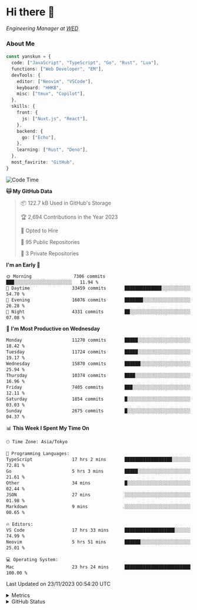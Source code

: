 # Hi there&nbsp;:wave:

<!-- ![Alt text](https://spotify-recently-played-readme.vercel.app/api?user=31kynbuubkiu3r4qh4hjuaglhfay) -->

_Engineering Manager at [WED](https://github.com/wedinc)_

### About Me

```ts
const yanskun = {
  code: ["JavaScript", "TypeScript", "Go", "Rust", "Lua"],
  functions: ["Web Developer", "EM"],
  devTools: {
    editor: ["Neovim", "VSCode"],
    keyboard: "HHKB",
    misc: ["tmux", "Copilot"],
  },
  skills: {
    front: {
      js: ["Nuxt.js", "React"],
    },
    backend: {
      go: ["Echo"],
    },
    learning: ["Rust", "Deno"],
  },
  most_favirite: "GitHub",
}
```

<!--START_SECTION:waka-->
![Code Time](http://img.shields.io/badge/Code%20Time-580%20hrs%2053%20mins-blue)

**🐱 My GitHub Data** 

> 📦 122.7 kB Used in GitHub's Storage 
 > 
> 🏆 2,694 Contributions in the Year 2023
 > 
> 💼 Opted to Hire
 > 
> 📜 95 Public Repositories 
 > 
> 🔑 3 Private Repositories 
 > 
**I'm an Early 🐤** 

```text
🌞 Morning                7306 commits        ███░░░░░░░░░░░░░░░░░░░░░░   11.94 % 
🌆 Daytime                33459 commits       ██████████████░░░░░░░░░░░   54.70 % 
🌃 Evening                16076 commits       ███████░░░░░░░░░░░░░░░░░░   26.28 % 
🌙 Night                  4331 commits        ██░░░░░░░░░░░░░░░░░░░░░░░   07.08 % 
```
📅 **I'm Most Productive on Wednesday** 

```text
Monday                   11270 commits       █████░░░░░░░░░░░░░░░░░░░░   18.42 % 
Tuesday                  11724 commits       █████░░░░░░░░░░░░░░░░░░░░   19.17 % 
Wednesday                15870 commits       ██████░░░░░░░░░░░░░░░░░░░   25.94 % 
Thursday                 10374 commits       ████░░░░░░░░░░░░░░░░░░░░░   16.96 % 
Friday                   7405 commits        ███░░░░░░░░░░░░░░░░░░░░░░   12.11 % 
Saturday                 1854 commits        █░░░░░░░░░░░░░░░░░░░░░░░░   03.03 % 
Sunday                   2675 commits        █░░░░░░░░░░░░░░░░░░░░░░░░   04.37 % 
```


📊 **This Week I Spent My Time On** 

```text
🕑︎ Time Zone: Asia/Tokyo

💬 Programming Languages: 
TypeScript               17 hrs 2 mins       ██████████████████░░░░░░░   72.81 % 
Go                       5 hrs 3 mins        █████░░░░░░░░░░░░░░░░░░░░   21.61 % 
Other                    34 mins             █░░░░░░░░░░░░░░░░░░░░░░░░   02.44 % 
JSON                     27 mins             ░░░░░░░░░░░░░░░░░░░░░░░░░   01.98 % 
Markdown                 9 mins              ░░░░░░░░░░░░░░░░░░░░░░░░░   00.65 % 

🔥 Editors: 
VS Code                  17 hrs 33 mins      ███████████████████░░░░░░   74.99 % 
Neovim                   5 hrs 51 mins       ██████░░░░░░░░░░░░░░░░░░░   25.01 % 

💻 Operating System: 
Mac                      23 hrs 24 mins      █████████████████████████   100.00 % 
```


 Last Updated on 23/11/2023 00:54:20 UTC
<!--END_SECTION:waka-->

<details>
  <summary>Metrics</summary>
  <img src="https://github.com/yanskun/yanskun/blob/main/github-metrics.svg" alt="Metrics">
</details>

<details>
  <summary>GitHub Status</summary>
  <picture>
    <source media="(prefers-color-scheme: dark)" srcset="https://raw.githubusercontent.com/yanskun/yanskun/master/profile-summary-card-output/nord_dark/0-profile-details.svg">
   <img src="https://raw.githubusercontent.com/yanskun/yanskun/master/profile-summary-card-output/default/0-profile-details.svg">
  </picture>
  <br>
  <picture>
    <source media="(prefers-color-scheme: dark)" srcset="https://raw.githubusercontent.com/yanskun/yanskun/master/profile-summary-card-output/nord_dark/1-repos-per-language.svg">
   <img src="https://raw.githubusercontent.com/yanskun/yanskun/master/profile-summary-card-output/default/1-repos-per-language.svg">
  </picture>
  <picture>
    <source media="(prefers-color-scheme: dark)" srcset="https://raw.githubusercontent.com/yanskun/yanskun/master/profile-summary-card-output/nord_dark/2-most-commit-language.svg">
   <img src="https://raw.githubusercontent.com/yanskun/yanskun/master/profile-summary-card-output/default/2-most-commit-language.svg">
  </picture>
  <br>
  <picture>
    <source media="(prefers-color-scheme: dark)" srcset="https://raw.githubusercontent.com/yanskun/yanskun/master/profile-summary-card-output/nord_dark/3-stats.svg">
   <img src="https://raw.githubusercontent.com/yanskun/yanskun/master/profile-summary-card-output/default/3-stats.svg">
  </picture>
  <picture>
    <source media="(prefers-color-scheme: dark)" srcset="https://raw.githubusercontent.com/yanskun/yanskun/master/profile-summary-card-output/nord_dark/4-productive-time.svg">
   <img src="https://raw.githubusercontent.com/yanskun/yanskun/master/profile-summary-card-output/default/4-productive-time.svg">
  </picture>
</details>
